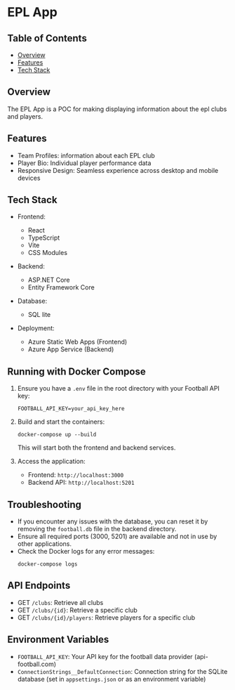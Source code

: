 # EPL App
## Table of Contents

- [Overview](#overview)
- [Features](#features)
- [Tech Stack](#tech-stack)

## Overview

The EPL App is a POC for making displaying information about the epl clubs and players.

## Features

- Team Profiles: information about each EPL club
- Player Bio: Individual player performance data
- Responsive Design: Seamless experience across desktop and mobile devices

## Tech Stack

- Frontend:
  - React
  - TypeScript
  - Vite
  - CSS Modules

- Backend:
  - ASP.NET Core
  - Entity Framework Core

- Database:
  - SQL lite

- Deployment:
  - Azure Static Web Apps (Frontend)
  - Azure App Service (Backend)


## Running with Docker Compose

1. Ensure you have a `.env` file in the root directory with your Football API key:
   ```
   FOOTBALL_API_KEY=your_api_key_here
   ```

2. Build and start the containers:
   ```
   docker-compose up --build
   ```

   This will start both the frontend and backend services.

3. Access the application:
   - Frontend: `http://localhost:3000`
   - Backend API: `http://localhost:5201`

## Troubleshooting

- If you encounter any issues with the database, you can reset it by removing the `football.db` file in the backend directory.
- Ensure all required ports (3000, 5201) are available and not in use by other applications.
- Check the Docker logs for any error messages:
  ```
  docker-compose logs
  ```

## API Endpoints

- GET `/clubs`: Retrieve all clubs
- GET `/clubs/{id}`: Retrieve a specific club
- GET `/clubs/{id}/players`: Retrieve players for a specific club

## Environment Variables

- `FOOTBALL_API_KEY`: Your API key for the football data provider (api-football.com)
- `ConnectionStrings__DefaultConnection`: Connection string for the SQLite database (set in `appsettings.json` or as an environment variable)
